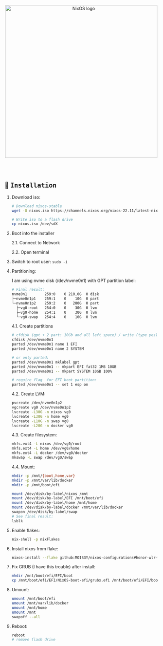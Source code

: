 <!-- NixOS configuration -->
<!-- https://github.com/MOIS3Y/dotfiles-nixos -->

<br>

<p align="center">
  <img src="https://raw.githubusercontent.com/NixOS/nixos-artwork/master/logo/nixos-white.png" width="500px" alt="NixOS logo"/>
</p>
<br>

<div>
<br>

## :wrench: <samp>Installation</samp>

1. Download iso:
   ```sh
   # Download nixos-stable
   wget -O nixos.iso https://channels.nixos.org/nixos-22.11/latest-nixos-gnome-x86_64-linux.iso

   # Write iso to a flash drive
   cp nixos.iso /dev/sdX
   ```

2. Boot into the installer

    2.1. Connect to Network
    
    2.2. Open terminal

3. Switch to root user: `sudo -i`

4. Partitioning:
    
    I am using nvme disk (/dev/nvme0n1) with GPT partition label: 
    ```bash
    # Final result:
    nvme0n1        259:0    0 210,0G  0 disk
    ├─nvme0n1p1    259:1    0    10G  0 part
    └─nvme0n1p2    259:2    0   200G  0 part
      ├─vg0-root   254:0    0    30G  0 lvm 
      ├─vg0-home   254:1    0    30G  0 lvm 
      └─vg0-swap   254:4    0    10G  0 lvm
    ```
    
    4.1. Create partitions
    ```bash
    # cfdisk (gpt + 2 part: 10Gb and all left space) / write (type yes) quit:
    cfdisk /dev/nvme0n1
    parted /dev/nvme0n1 name 1 EFI
    parted /dev/nvme0n1 name 2 SYSTEM
    
    # or only parted:
    parted /dev/nvme0n1 mklabel gpt
    parted /dev/nvme0n1 -- mkpart EFI fat32 1MB 10GB
    parted /dev/nvme0n1 -- mkpart SYSTEM 10GB 100%
    
    # require flag  for EFI boot partition: 
    parted /dev/nvme0n1 -- set 1 esp on
    ```
    
    4.2. Create LVM:
    ```bash
    pvcreate /dev/nvme0n1p2
    vgcreate vg0 /dev/nvme0n1p2
    lvcreate -L30G -n nixos vg0
    lvcreate -L30G -n home vg0
    lvcreate -L10G -n swap vg0
    lvcreate -L20G -n docker vg0
    ```
    
    4.3. Create filesystem:
    ```bash
    mkfs.ext4 -L nixos /dev/vg0/root
    mkfs.ext4 -L home /dev/vg0/home
    mkfs.ext4 -L docker /dev/vg0/docker
    mkswap -L swap /dev/vg0/swap
    ``` 
    
    4.4. Mount:
    ```bash
    mkdir -p /mnt/{boot,home,var}
    mkdir -p /mnt/var/lib/docker
    mkdir -p /mnt/boot/efi
    
    mount /dev/disk/by-label/nixos /mnt
    mount /dev/disk/by-label/EFI /mnt/boot/efi
    mount /dev/disk/by-label/home /mnt/home
    mount /dev/disk/by-label/docker /mnt/var/lib/docker
    swapon /dev/disk/by-label/swap
    # See final result:
    lsblk
    
    ```
 
5. Enable flakes:
    ```bash
    nix-shell -p nixFlakes
    ```

6. Install nixos from flake:
    ```bash
    nixos-install --flake github:MOIS3Y/nixos-configurations#honor-wlr-w09 --impure
    ```
7. Fix GRUB (I have this trouble) after install:
    ```bash
    mkdir /mnt/boot/efi/EFI/boot
    cp /mnt/boot/efi/EFI/NixOS-boot-efi/grubx.efi /mnt/boot/efi/EFI/boot/bootx.efi
    ```
8. Umount:
    ```bash
    umount /mnt/boot/efi
    umount /mnt/var/lib/docker
    umount /mnt/home
    umount /mnt
    swapoff --all
    ```
9. Reboot:
    ```bash
    reboot
    # remove flash drive
    ```
<br>
</div>
